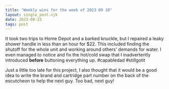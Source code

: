 ```yaml
---
title: "Weekly wins for the week of 2023 09 18"
layout: single_post.njk
date: 2023-09-23
tags: post
---
```


It took two trips to Home Depot and a barked knuckle, but I repaired a leaky shower handle in less than an hour for $22. This included finding the shutoff for the whole unit and working around others' demands for water. I even managed to notice and fix the hot/cold swap that I inadvertently introduced **before** buttoning everything up. #capabledad #stillgotit

Just a little too late for this project, I also thought that it would be a good idea to write the brand and cartridge part number on the back of the escutcheon to help the next guy. Too bad, next guy!
